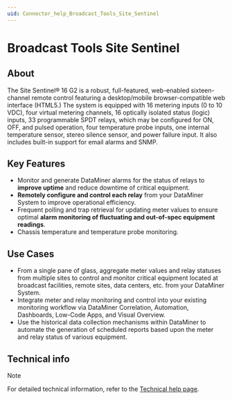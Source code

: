 ```yaml
---
uid: Connector_help_Broadcast_Tools_Site_Sentinel
---
```


# Broadcast Tools Site Sentinel

## About

The Site Sentinel® 16 G2 is a robust, full-featured, web-enabled sixteen-channel remote control featuring a desktop/mobile browser-compatible web interface (HTML5.) The system is equipped with 16 metering inputs (0 to 10 VDC), four virtual metering channels, 16 optically isolated status (logic) inputs, 33 programmable SPDT relays, which may be configured for ON, OFF, and pulsed operation, four temperature probe inputs, one internal temperature sensor, stereo silence sensor, and power failure input. It also includes built-in support for email alarms and SNMP.

## Key Features

- Monitor and generate DataMiner alarms for the status of relays to **improve uptime** and reduce downtime of critical equipment.
- **Remotely configure and control each relay** from your DataMiner System to improve operational efficiency.
- Frequent polling and trap retrieval for updating meter values to ensure optimal **alarm monitoring of fluctuating and out-of-spec equipment readings**.
- Chassis temperature and temperature probe monitoring.

## Use Cases

- From a single pane of glass, aggregate meter values and relay statuses from multiple sites to control and monitor critical equipment located at broadcast facilities, remote sites, data centers, etc. from your DataMiner System.
- Integrate meter and relay monitoring and control into your existing monitoring workflow via DataMiner Correlation, Automation, Dashboards, Low-Code Apps, and Visual Overview.
- Use the historical data collection mechanisms within DataMiner to automate the generation of scheduled reports based upon the meter and relay status of various equipment.

## Technical info

> [!NOTE]
> For detailed technical information, refer to the [Technical help page](xref:Connector_help_Broadcast_Tools_Site_Sentinel_Technical).

